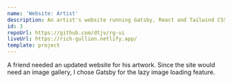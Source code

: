 ```yaml
---
name: 'Website: Artist'
description: An artist's website running Gatsby, React and Tailwind CSS.
id: 3
repoUrl: https://github.com/dtjv/rg-ui
liveUrl: https://rich-gullion.netlify.app/
template: project
---
```


A friend needed an updated website for his artwork. Since the site would need an
image gallery, I chose Gatsby for the lazy image loading feature.

<!-- more -->
